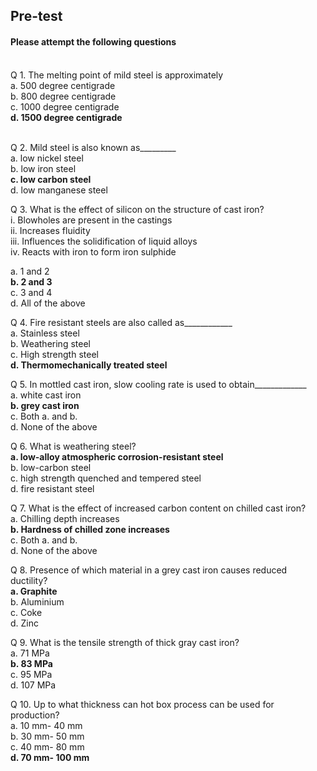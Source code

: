 ## <b> Pre-test</b>
#### Please attempt the following questions

<br>
Q 1. The melting point of mild steel is approximately<br>
a. 500 degree centigrade<br>
b. 800 degree centigrade<br>
c. 1000 degree centigrade<br>
<b>d. 1500 degree centigrade</b><br><br>

Q 2. Mild steel is also known as_________<br>
a. low nickel steel<br>
b. low iron steel<br>
<b>c. low carbon steel</b> <br>
d. low manganese steel<br>

Q 3. What is the effect of silicon on the structure of cast iron?<br>
i. Blowholes are present in the castings<br>
ii. Increases fluidity<br>
iii. Influences the solidification of liquid alloys<br>
iv. Reacts with iron to form iron sulphide<br>

a. 1 and 2<br>
<b>b. 2 and 3</b><br>
c. 3 and 4<br>
d. All of the above<br>

Q 4. Fire resistant steels are also called as____________<br>
a.  Stainless steel<br>
b.  Weathering steel<br>
c.  High strength steel<br>
<b>d.  Thermomechanically treated steel</b><br>

Q 5. In mottled cast iron, slow cooling rate is used to obtain_____________<br>
a. white cast iron<br>
<b>b. grey cast iron</b> <br>
c. Both a. and b.<br>
d. None of the above<br>


Q 6. What is weathering steel?<br>
<b>a. low-alloy atmospheric corrosion-resistant steel</b> <br>
b. low-carbon steel<br>
c. high strength quenched and tempered steel<br>
d. fire resistant steel<br>

Q 7. What is the effect of increased carbon content on chilled cast iron?<br>
a. Chilling depth increases<br>
<b>b. Hardness of chilled zone increases</b><br>
c. Both a. and b.<br>
d. None of the above<br>

Q 8. Presence of which material in a grey cast iron causes reduced ductility?<br>
<b>a.  Graphite</b> <br>
b.  Aluminium<br>
c.  Coke<br>
d.  Zinc<br>

Q 9. What is the tensile strength of thick gray cast iron?<br>
a.  71 MPa<br>
<b>b.  83 MPa</b> <br>
c.  95 MPa<br>
d.  107 MPa<br>

Q 10. Up to what thickness can hot box process can be used for production?<br>
a. 10 mm- 40 mm<br>
b. 30 mm- 50 mm<br>
c. 40 mm- 80 mm<br>
<b>d. 70 mm- 100 mm</b> <br>
